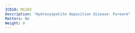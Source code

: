 ```yaml
---
ICD10: M1103
Description: "Hydroxyapatite deposition disease: Forearm"
Matters: No
Weight: 0
---
```


